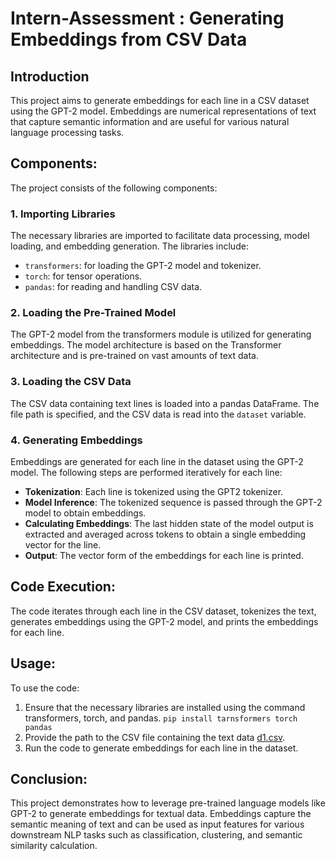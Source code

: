 # Intern-Assessment : Generating Embeddings from CSV Data

## Introduction
This project aims to generate embeddings for each line in a CSV dataset using the GPT-2 model. Embeddings are numerical representations of text that capture semantic information and are useful for various natural language processing tasks.

## Components:
The project consists of the following components:

### 1. Importing Libraries
The necessary libraries are imported to facilitate data processing, model loading, and embedding generation. The libraries include:
- `transformers`: for loading the GPT-2 model and tokenizer.
- `torch`: for tensor operations.
- `pandas`: for reading and handling CSV data.

### 2. Loading the Pre-Trained Model
The GPT-2 model from the transformers module is utilized for generating embeddings. The model architecture is based on the Transformer architecture and is pre-trained on vast amounts of text data.

### 3. Loading the CSV Data
The CSV data containing text lines is loaded into a pandas DataFrame. The file path is specified, and the CSV data is read into the `dataset` variable.

### 4. Generating Embeddings
Embeddings are generated for each line in the dataset using the GPT-2 model. The following steps are performed iteratively for each line:
- **Tokenization**: Each line is tokenized using the GPT2 tokenizer.
- **Model Inference**: The tokenized sequence is passed through the GPT-2 model to obtain embeddings.
- **Calculating Embeddings**: The last hidden state of the model output is extracted and averaged across tokens to obtain a single embedding vector for the line.
- **Output**: The vector form of the embeddings for each line is printed.

## Code Execution:
The code iterates through each line in the CSV dataset, tokenizes the text, generates embeddings using the GPT-2 model, and prints the embeddings for each line.

## Usage:
To use the code:
1. Ensure that the necessary libraries are installed using the command transformers, torch, and pandas.
   `pip install tarnsformers torch pandas`
2. Provide the path to the CSV file containing the text data [d1.csv](Assessment/data/d1.csv).
3. Run the code to generate embeddings for each line in the dataset.

## Conclusion:
This project demonstrates how to leverage pre-trained language models like GPT-2 to generate embeddings for textual data. Embeddings capture the semantic meaning of text and can be used as input features for various downstream NLP tasks such as classification, clustering, and semantic similarity calculation.
